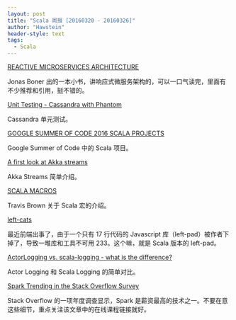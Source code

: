 ```yaml
---
layout: post
title: "Scala 周报 [20160320 - 20160326]"
author: "Hawstein"
header-style: text
tags:
  - Scala
---
```


[REACTIVE MICROSERVICES ARCHITECTURE](https://www.lightbend.com/reactive-microservices-architecture)

Jonas Boner 出的一本小书，讲响应式微服务架构的，可以一口气读完，里面有不少推荐和引用，挺不错的。

[Unit Testing - Cassandra with Phantom](http://www.cakesolutions.net/teamblogs/unit-testing-cassandra-with-phantom)

Cassandra 单元测试。

[GOOGLE SUMMER OF CODE 2016 SCALA PROJECTS](http://scala-lang.org/gsoc/2016.html)

Google Summer of Code 中的 Scala 项目。

[A first look at Akka streams](http://rnduja.github.io/2016/03/25/a_first_look_to_akka_stream/)

Akka Streams 简单介绍。

[SCALA MACROS](https://meta.plasm.us/slides/university/scala-macros/#/)

Travis Brown 关于 Scala 宏的介绍。

[left-cats](https://github.com/stew/left-cats)

最近前端出事了，由于一个只有 17 行代码的 Javascript 库（left-pad）被作者下掉了，导致一堆库和工具不可用 233。这个嘛，就是 Scala 版本的 left-pad。

[ActorLogging vs. scala-logging - what is the difference?](https://kazuhiro.github.io/scala/akka/logging/2016/03/20/actorlogging-vs-scala-logging-what-is-the-difference.html)

Actor Logging 和 Scala Logging 的简单对比。

[Spark Trending in the Stack Overflow Survey](https://databricks.com/blog/2016/03/22/spark-trending-in-the-stack-overflow-survey.html)

Stack Overflow 的一项年度调查显示，Spark 是薪资最高的技术之一。不要在意这些细节，重点关注该文章中的在线课程链接就好。
